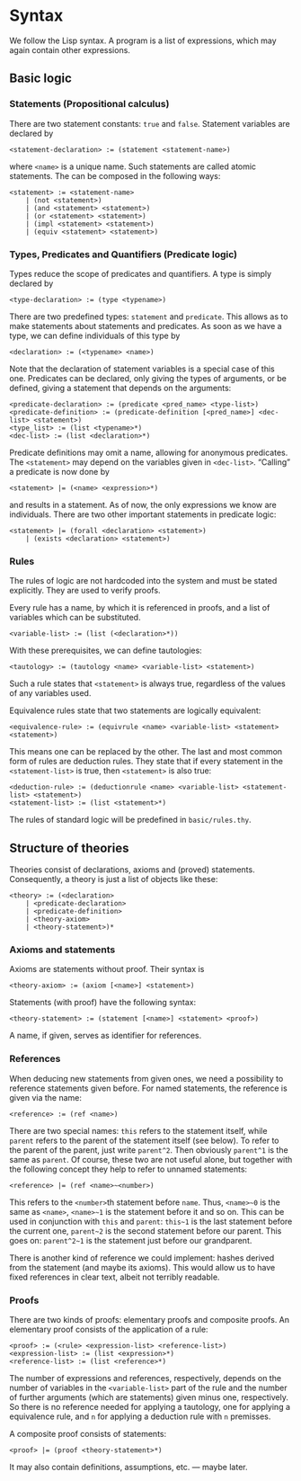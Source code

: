 # Syntax #
We follow the Lisp syntax. A program is a list of expressions, which may again
contain other expressions.

## Basic logic ##
### Statements (Propositional calculus) ###
There are two statement constants: `true` and `false`. Statement variables are
declared by

	<statement-declaration> := (statement <statement-name>)

where `<name>` is a unique name. Such statements are called atomic statements.
The can be composed in the following ways:

	<statement> := <statement-name>
		| (not <statement>)
		| (and <statement> <statement>)
		| (or <statement> <statement>)
		| (impl <statement> <statement>)
		| (equiv <statement> <statement>)

### Types, Predicates and Quantifiers (Predicate logic) ###
Types reduce the scope of predicates and quantifiers. A type is simply declared
by

	<type-declaration> := (type <typename>)

There are two predefined types: `statement` and `predicate`. This allows as to
make statements about statements and predicates. As soon as we have a type, we
can define individuals of this type by

	<declaration> := (<typename> <name>)

Note that the declaration of statement variables is a special case of this one.
Predicates can be declared, only giving the types of arguments, or be defined,
giving a statement that depends on the arguments:

	<predicate-declaration> := (predicate <pred_name> <type-list>)
	<predicate-definition> := (predicate-definition [<pred_name>] <dec-list> <statement>)
	<type_list> := (list <typename>*)
	<dec-list> := (list <declaration>*)

Predicate definitions may omit a name, allowing for anonymous predicates. The
`<statement>` may depend on the variables given in `<dec-list>`. “Calling” a
predicate is now done by

	<statement> |= (<name> <expression>*)

and results in a statement. As of now, the only expressions we know are
individuals. There are two other important statements in predicate logic:

	<statement> |= (forall <declaration> <statement>)
		| (exists <declaration> <statement>)

### Rules ###
The rules of logic are not hardcoded into the system and must be stated
explicitly. They are used to verify proofs.

Every rule has a name, by which it is referenced in proofs, and a list of
variables which can be substituted.

	<variable-list> := (list (<declaration>*))

With these prerequisites, we can define tautologies:

	<tautology> := (tautology <name> <variable-list> <statement>)

Such a rule states that `<statement>` is always true, regardless of the values
of any variables used.

Equivalence rules state that two statements are logically equivalent:

	<equivalence-rule> := (equivrule <name> <variable-list> <statement> <statement>)

This means one can be replaced by the other. The last and most common form of
rules are deduction rules. They state that if every statement in the
`<statement-list>` is true, then `<statement>` is also true:

	<deduction-rule> := (deductionrule <name> <variable-list> <statement-list> <statement>)
	<statement-list> := (list <statement>*)

The rules of standard logic will be predefined in `basic/rules.thy`.

## Structure of theories ##
Theories consist of declarations, axioms and (proved) statements. Consequently,
a theory is just a list of objects like these:

	<theory> := (<declaration>
		| <predicate-declaration>
		| <predicate-definition>
		| <theory-axiom>
		| <theory-statement>)*

### Axioms and statements ###
Axioms are statements without proof. Their syntax is

	<theory-axiom> := (axiom [<name>] <statement>)

Statements (with proof) have the following syntax:

	<theory-statement> := (statement [<name>] <statement> <proof>)

A name, if given, serves as identifier for references.

### References ###
When deducing new statements from given ones, we need a possibility to reference
statements given before. For named statements, the reference is given via the
name:

	<reference> := (ref <name>)

There are two special names: `this` refers to the statement itself, while
`parent` refers to the parent of the statement itself (see below). To refer to
the parent of the parent, just write `parent^2`. Then obviously `parent^1` is
the same as `parent`. Of course, these two are not useful alone, but together
with the following concept they help to refer to unnamed statements:

	<reference> |= (ref <name>~<number>)

This refers to the `<number>`th statement before `name`. Thus, `<name>~0` is the
same as `<name>`, `<name>~1` is the statement before it and so on. This can be
used in conjunction with `this` and `parent`: `this~1` is the last statement
before the current one, `parent~2` is the second statement before our parent.
This goes on: `parent^2~1` is the statement just before our grandparent.

There is another kind of reference we could implement: hashes derived from the
statement (and maybe its axioms). This would allow us to have fixed references
in clear text, albeit not terribly readable.

### Proofs ###
There are two kinds of proofs: elementary proofs and composite proofs. An
elementary proof consists of the application of a rule:

	<proof> := (<rule> <expression-list> <reference-list>)
	<expression-list> := (list <expression>*)
	<reference-list> := (list <reference>*)

The number of expressions and references, respectively, depends on the number
of variables in the `<variable-list>` part of the rule and the number of further
arguments (which are statements) given minus one, respectively. So there is no
reference needed for applying a tautology, one for applying a equivalence rule,
and `n` for applying a deduction rule with `n` premisses.

A composite proof consists of statements:

	<proof> |= (proof <theory-statement>*)

It may also contain definitions, assumptions, etc. — maybe later.
